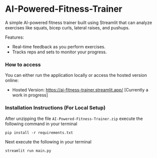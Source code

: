 # AI-Powered-Fitness-Trainer

A simple AI-powered fitness trainer built using Streamlit that can analyze exercises like squats, bicep curls, lateral raises, and pushups.

Features:
* Real-time feedback as you perform exercises.
* Tracks reps and sets to monitor your progress.

### How to access
You can either run the application locally or access the hosted version online:
* Hosted Version: https://ai-fitness-trainer.streamlit.app/ [Currently a work in progress]


### Installation Instructions (For Local Setup)

After unzipping the file `AI-Powered-Fitness-Trainer.zip` execute the following command in your terminal
```
pip install -r requirements.txt
```
Next execute the following in your terminal
```
streamlit run main.py
```


